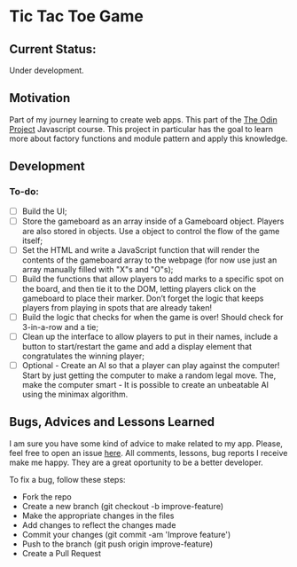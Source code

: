 # Tic Tac Toe Game

## Current Status:

Under development.

## Motivation

Part of my journey learning to create web apps. This part of the [The Odin Project](https://www.theodinproject.com/) Javascript course. This project in particular has the goal to learn more about factory functions and module pattern and apply this knowledge.

## Development

### To-do:

- [ ] Build the UI;
- [ ] Store the gameboard as an array inside of a Gameboard object. Players are also stored in objects. Use a object to control the flow of the game itself;
- [ ] Set the HTML and write a JavaScript function that will render the contents of the gameboard array to the webpage (for now use just an array manually filled with "X"s and "O"s);
- [ ] Build the functions that allow players to add marks to a specific spot on the board, and then tie it to the DOM, letting players click on the gameboard to place their marker. Don’t forget the logic that keeps players from playing in spots that are already taken!
- [ ] Build the logic that checks for when the game is over! Should check for 3-in-a-row and a tie;
- [ ] Clean up the interface to allow players to put in their names, include a button to start/restart the game and add a display element that congratulates the winning player;
- [ ] Optional - Create an AI so that a player can play against the computer! Start by just getting the computer to make a random legal move. The, make the computer smart - It is possible to create an unbeatable AI using the minimax algorithm.

## Bugs, Advices and Lessons Learned

I am sure you have some kind of advice to make related to my app. Please, feel free to open an issue [here](https://github.com/jofortunato/bookLibrary/issues/new).
All comments, lessons, bug reports I receive make me happy. They are a great oportunity to be a better developer.

To fix a bug, follow these steps:

- Fork the repo
- Create a new branch (git checkout -b improve-feature)
- Make the appropriate changes in the files
- Add changes to reflect the changes made
- Commit your changes (git commit -am 'Improve feature')
- Push to the branch (git push origin improve-feature)
- Create a Pull Request
